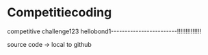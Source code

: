 # Competitiecoding
competitive challenge123 hellobond1------------------------!!!!!!!!!!!!!!


source code -> local to github
